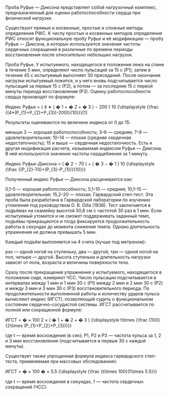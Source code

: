 Проба Руфье — Диксона представляет собой нагрузочный комплекс, предназначенный для оценки работоспособности сердца при физической нагрузке.

Существуют прямые и косвенные, простые и сложные методы определения PWC. К числу простых и косвенных методов определения PWC относят функциональную пробу Руфье и её модификацию — пробу Руфье — Диксона, в которых используются значения частоты сердечных сокращений в различные по времени периоды восстановления после относительно небольших нагрузок.

Проба Руфье. У испытуемого, находящегося в положении лежа на спине в течение 5 мин, определяют число пульсаций за 15 с (P1); затем в течение 45 с испытуемый выполняет 30 приседаний. После окончания нагрузки испытуемый ложится, и у него вновь подсчитывается число пульсаций за первые 15 с (Р2), а потом — за последние 15 с первой минуты периода восстановления (Р3). Оценку работоспособности сердца производят по формуле:

Индекс Руфье = 
(
4
∗
(
�
1
+
�
2
+
�
3
)
−
200
)
10
{\displaystyle {\frac {(4*(P_{1}+P_{2}+P_{3})-200)}{10}}}[1]

Результаты оцениваются по величине индекса от 0 до 15:

меньше 3 — хорошая работоспособность;
3–6 — средняя;
7–9 — удовлетворительная;
10–14 — плохая (средняя сердечная недостаточность);
15 и выше — сердечная недостаточность.
Есть и другая модификация расчета, называемая индексом Руфье — Диксона. В ней используются значения частоты сердцебиения за 1 минуту.

Индекс Руфье–Диксона = 
(
�
2
−
70
)
+
(
�
3
−
�
1
)
10
{\displaystyle {\frac {(P_{2}-70)+(P_{3}-P_{1})}{10}}}

Полученный индекс Руфье — Диксона расценивается как:

0,1–5 — хорошая работоспособность;
5,1–10 — средняя;
10,1–15 — удовлетворительная;
15,2–20 — плохая.
Гарвардский степ-тест. Эта проба была разработана в Гарвардской лаборатории по изучению утомления под руководством D. В. Dilla (1936). Тест заключается в подъёмах на скамейку высотой 50,8 см с частотой 30 раз в 1 мин. Если испытуемый утомится и не сможет поддерживать заданный темп, подъёмы прекращаются и тогда фиксируется продолжительность работы в секундах до момента снижения темпа. Однако длительность упражнения не должна превышать 5 мин.

Каждый подъём выполняется на 4 счета (лучше под метроном):

раз — одной ногой на ступеньку,
два — другой,
три — одной ногой на пол,
четыре — другой.
Высота ступеньки и длительность нагрузки зависят от пола, возраста и величины поверхности тела.

Сразу после прекращения упражнения у испытуемого, находящегося в положении сидя, измеряют ЧСС. Число пульсации подсчитывается в интервалах между 1 мин и 1 мин 30 с (P1) между 2 мин и 2 мин 30 с (Р2) и между 3 мин и 3 мин 30 с (Р3) восстановительного периода. По продолжительности выполненной работы и количеству ударов пульса вычисляют индекс (ИГСТ), позволяющий судить о функциональном состоянии сердечно-сосудистой системы. ИГСТ рассчитывается по полной или сокращенной формуле:

ИГСТ = 
�
×
100
2
×
(
�
1
+
�
2
+
�
3
)
{\displaystyle t\times {\frac {100}{2\times (P_{1}+P_{2}+P_{3})}}}

где t — время восхождения (в сек); P1, P2 и P3 — частота пульса за 1, 2 и 3 мин восстановления (подсчитывается в первые 30 с каждой минуты).

Существует также упрощенная формула индекса гарвардского степ-теста, применяемая при массовых обследованиях:

ИГСТ = 
�
×
100
�
×
5.5
{\displaystyle {\frac {t\times 100}{f\times 5.5}}}

где t — время восхождения в секундах, f — частота сердечных сокращений (ЧСС).
